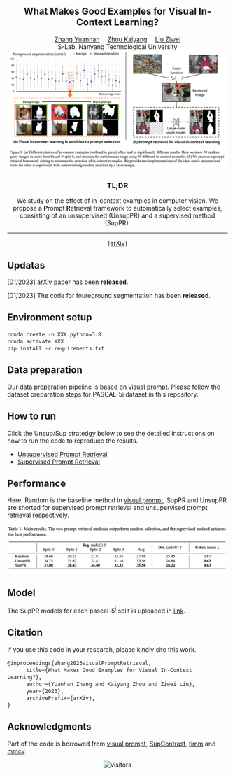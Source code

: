 <div align="center">

<h2>What Makes Good Examples for Visual In-Context Learning?</h2>

<div>
    <a href='https://zhangyuanhan-ai.github.io/' target='_blank'>Zhang Yuanhan</a>&emsp;
    <a href='https://kaiyangzhou.github.io/' target='_blank'>Zhou Kaiyang</a>&emsp;
    <a href='https://liuziwei7.github.io/' target='_blank'>Liu Ziwei</a>
</div>
<div>
    S-Lab, Nanyang Technological University
</div>


<img src="figures/motivation.png">

<h3>TL;DR</h3>
    
We study on the effect of in-context examples in computer vision. We propose a **P**rompt **R**etrieval framework to automatically select examples, consisting of an unsupervised (UnsupPR) and a supervised method (SupPR). 

---

<p align="center">
  <a href="https://arxiv.org/abs/2206.04673" target='_blank'>[arXiv]</a>
</p>

</div>



## Updatas
[01/2023] [arXiv](https://arxiv.org/abs/2206.04673) paper has been **released**.

[01/2023] The code for foureground segmentation has been **released**.

## Environment setup
```
conda create -n XXX python=3.8
conda activate XXX
pip install -r requirements.txt
```

## Data preparation

Our data preparation pipeline is based on [visual prompt](https://github.com/amirbar/visual_prompting). Please follow the dataset preparation steps for PASCAL-5i dataset in this repository.

## How to run
Click the Unsup/Sup stratedgy below to see the detailed instructions on how to run the code to reproduce the results. 

* [Unsupervised Prompt Retrieval](UnsupPR.md)
* [Supervised Prompt Retrieval](SupPR.md)


## Performance
Here, Random is the baseline method in [visual prompt](https://github.com/amirbar/visual_prompting), SupPR and UnsupPR are shorted for supervised prompt retrieval and unsupervised prompt retrieval respectively.

![fig1](figures/result.jpg)


## Model
The SupPR models for each pascal-5<sup>i</sup> split is uploaded in [link](https://entuedu-my.sharepoint.com/:f:/g/personal/yuanhan002_e_ntu_edu_sg/EoUMjMA6FcFFtJPzW9Stm5ABOZvUJ0YyaJvtP9IDI_rk4Q?e=eL62Y6).


## Citation
If you use this code in your research, please kindly cite this work.
```
@inproceedings{zhang2023VisualPromptRetrieval,
      title={What Makes Good Examples for Visual In-Context Learning?}, 
      author={Yuanhan Zhang and Kaiyang Zhou and Ziwei Liu},
      year={2023},
      archivePrefix={arXiv},
}
```

## Acknowledgments
Part of the code is borrowed from [visual prompt](https://github.com/amirbar/visual_prompting), [SupContrast](https://github.com/HobbitLong/SupContrast), [timm](https://github.com/rwightman/pytorch-image-models) and [mmcv](https://github.com/open-mmlab/mmcv).

<div align="center">

![visitors](https://visitor-badge.glitch.me/badge?page_id=ZhangYuanhan-AI.visual_prompt_retrieval&left_color=green&right_color=red)

</div>

